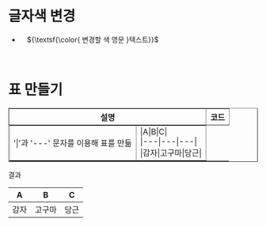 # 글자색 변경
- 　${\textsf{\color{ 변경할 색 영문 }텍스트}}$
<br>

# 표 만들기
<table border=1>
<tr><th>설명</th><th>코드</th></tr>
<tr style="float:left;">
  <td>'|'과 '---' 문자를 이용해 표를 만듦</td>
  <td align="left">
|A|B|C|<br>
|---|---|---|<br>
|감자|고구마|당근|
</td>
</tr>

</table>

결과

|A|B|C|
|---|---|---|
|감자|고구마|당근| 
